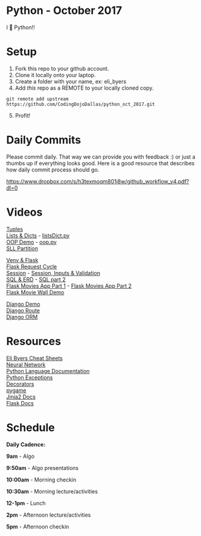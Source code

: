 Python - October 2017
====================
I :snake: Python!!

# Setup
 1. Fork this repo to your github account.
 2. Clone it locally onto your laptop.
 3. Create a folder with your name, ex: eli_byers
 4. Add *this* repo as a REMOTE to your locally cloned copy.
 ```
 git remote add upstream https://github.com/CodingDojoDallas/python_oct_2017.git
 ```
 5. Profit!
 
# Daily Commits

Please commit daily. That way we can provide you with feedback :) or just a thumbs up if everything looks good. Here is a good resource that describes how daily commit process should go.

https://www.dropbox.com/s/h3texmoqm801j8w/github_workflow_v4.pdf?dl=0

# Videos
[Tuples](https://youtu.be/4gZ9j7Sa41A)<br>
[Lists & Dicts](https://youtu.be/O6rBIfDa2mE) \- [listsDict.py](files/listDict.py)<br>
[OOP Demo](https://youtu.be/jPTmGJghqqU) \- [oop.py](files/oop.py)<br>
[SLL Partition](https://youtu.be/IYab5H9-ExE) <br>

[Venv & Flask](https://youtu.be/HPMYjfq55uU)<br>
[Flask Request Cycle](https://youtu.be/BN8-QE1xOrQ)<br>
[Session](https://youtu.be/69cjBorGHV4) \- [Session, Inputs & Validation](https://youtu.be/fPW86BvngsM)<br>
[SQL & ERD](https://youtu.be/dZdeWaciwjo) \- [SQL part 2](https://youtu.be/FzuHhBf__8w) <br>
[Flask Movies App Part 1](https://youtu.be/u00l82iNiKM) \- [Flask Movies App Part 2](https://youtu.be/-5lvYD1dyA8)<br>
[Flask Movie Wall Demo](https://youtu.be/GiDypyXdGic) <br>

[Django Demo](https://youtu.be/l84zkNT_oiQ) <br>
[Django Route](https://youtu.be/EjPY_SmJdR4) <br>
[Django ORM](https://youtu.be/TjdGOdPYA8s) <br>


# Resources
[Eli Byers Cheat Sheets](https://github.com/eli-byers/Cheat_Sheets)<br>
[Neural Network](https://medium.com/technology-invention-and-more/how-to-build-a-simple-neural-network-in-9-lines-of-python-code-cc8f23647ca1)<br>
[Python Language Documentation](https://docs.python.org/2/reference/index.html) <br>
[Python Exceptions](https://docs.python.org/2/library/exceptions.html)<br>
[Decorators](https://wiki.python.org/moin/PythonDecorators)<br>
[pygame](https://www.pygame.org/)<br>
[Jinja2 Docs](http://jinja.pocoo.org/docs/2.9/)<br>
[Flask Docs](http://flask.pocoo.org/docs/0.12/)<br>


# Schedule

**Daily Cadence:**

**9am** - Algo

**9:50am** - Algo presentations

**10:00am** - Morning checkin

**10:30am** - Morning lecture/activities

**12-1pm** - Lunch

**2pm** - Afternoon lecture/activities

**5pm** - Afternoon checkin
